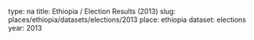 type: na
title: Ethiopia / Election Results (2013)
slug: places/ethiopia/datasets/elections/2013
place: ethiopia
dataset: elections
year: 2013
